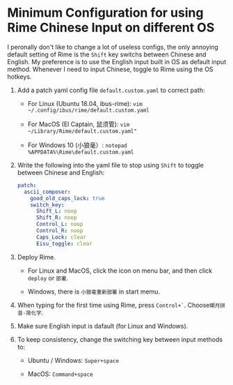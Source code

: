 # Minimum Configuration for using Rime Chinese Input on different OS

I peronally don't like to change a lot of useless configs, the only annoying default setting of Rime is the `Shift` key switchs between Chinese and English. My preference is to use the English input built in OS as default input method. Whenever I need to input Chinese, toggle to Rime using the OS hotkeys.

1. Add a patch yaml config file `default.custom.yaml` to correct path:

    - For Linux (Ubuntu 18.04, ibus-rime):  `vim ~/.config/ibus/rime/default.custom.yaml`
  
    - For MacOS (El Captain, 鼠须管): `vim ~/Library/Rime/default.custom.yaml"`
  
    - For Windows 10 (小狼毫）: `notepad %APPDATA%\Rime\default.custom.yaml`
  
2. Write the following into the yaml file to stop using `Shift` to toggle between Chinese and English:

   ```yaml
   patch:
     ascii_composer:
       good_old_caps_lock: true
       switch_key:
         Shift_L: noop
         Shift_R: noop
         Control_L: noop
         Control_R: noop
         Caps_Lock: clear
         Eisu_toggle: clear
   ```

3. Deploy Rime.

    - For Linux and MacOS, click the icon on menu bar, and then click `deploy` or `部署`.
  
    - Windows, there is `小狼毫重新部署` in start memu.

4. When typing for the first time using Rime, press `` Control+` ``. Choose`朙月拼音-简化字`.

5. Make sure English input is dafault (for Linux and Windows).

6. To keep consistency, change the switching key between input methods to:

    - Ubuntu / Windows: `Super+space`
  
    - MacOS: `Command+space`
